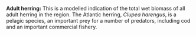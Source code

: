 **Adult herring:** This is a modelled indication of the total wet
biomass of all adult herring in the region. The Atlantic herring,
*Clupea harengus*, is a pelagic species, an important prey for a number
of predators, including cod and an important commercial fishery.



